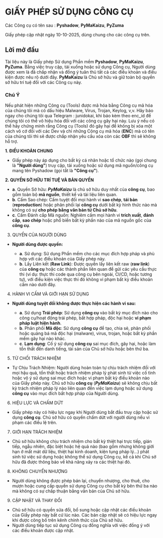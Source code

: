 # GIẤY PHÉP SỬ DỤNG CÔNG CỤ

Các Công cụ có tên sau : **Pyshadow**, **PyMaKaizu**, **PyZuma**

Giấy phép cập nhật ngày 10-10-2025, dùng chung cho các công cụ trên.

## Lời mở đầu

Tài liệu này là Giấy phép Sử dụng Phần mềm **Pyshadow**, **PyMaKaizu**, **PyZuma**. Bằng việc truy cập, tải xuống hoặc sử dụng Công cụ, Người dùng được xem là đã chấp nhận và đồng ý tuân thủ tất cả các điều khoản và điều kiện được nêu rõ dưới đây. **PyMaKaizu** là Chủ sở hữu và giữ toàn bộ quyền sở hữu trí tuệ đối với các Công cụ này.

### Chú Ý

Nếu phát hiện những Công cụ (Tools) được mã hóa bằng Công cụ mã hóa của chúng tôi mà có dấu hiệu Malware, Virus, Trojan, Keylog, v,v. Hãy báo ngay cho chúng tôi qua Telegram : junidokai, khi báo kèm theo enc_id để chúng tôi có thể vô hiệu hóa đối với các công cụ gây hại này. Lưu ý nếu có thể hãy chứng minh rằng Công cụ (Tools) đó gây hại để không bị xóa một cách vô cớ đối với các Dev và chỉ những Công cụ mã hóa (**ENC**) mà có tên của chúng tôi thì sẽ được chấp nhận yêu cầu xóa còn các **OBF** thì sẽ không hỗ trợ.

**1. ĐIỀU KHOẢN CHUNG**
 - Giấy phép này áp dụng cho bất kỳ cá nhân hoặc tổ chức nào (gọi chung là **"Người dùng"**) truy cập, tải xuống hoặc sử dụng mã nguồn/công cụ mang tên Pyshadow (gọi tắt là **"Công cụ"**).

**2. QUYỀN SỞ HỮU TRÍ TUỆ VÀ BẢN QUYỀN**
 - **a**. Quyền Sở hữu: ***PyMaKaizu*** là chủ sở hữu duy nhất của **công cụ**, bao gồm toàn bộ **mã nguồn**, thiết kế và tài liệu liên quan.
 - **b**. Cấm Sao chép: Cấm tuyệt đối mọi hành vi **sao chép**, **tái bản** (**reproduction**) hoặc phân phối lại **công cụ** dưới bất kỳ hình thức nào mà không có sự **cho phép bằng văn bản từ Chủ sở hữu**.
 - **c**. Cấm Đánh cắp Mã nguồn: Nghiêm cấm mọi hành vi **trích xuất**, **đánh cắp**, **sao chép** hoặc phổ biến bất kỳ phần nào của mã nguồn gốc của **công cụ**.

3. QUYỀN CỦA NGƯỜI DÙNG
- **Người dùng được quyền:**

    - **a**. Sử dụng: Sử dụng Phần mềm cho các mục đích hợp pháp và phù hợp với các điều khoản của Giấy phép này.
    - **b**. Lấy Liên kết (**Raw Link**): Được quyền lấy liên kết raw (**raw link**) của **công cụ** hoặc các thành phần liên quan để gửi các yêu cầu thực thi (ví dụ: thực thi code qua công cụ bên ngoài, CI/CD, hoặc tương tự), với điều kiện việc thực thi đó không vi phạm bất kỳ điều khoản cấm nào dưới đây.

4. HÀNH VI CẤM VÀ GIỚI HẠN SỬ DỤNG
 - **Người dùng tuyệt đối không được thực hiện các hành vi sau:**

     - **a**. Sử dụng **Trái phép**: Sử dụng **công cụ** vào bất kỳ mục đích nào cho công cụ/hoạt động trái phép, bất hợp pháp, độc hại hoặc **vi phạm pháp luật hiện hành**.
     - **b**. Phân phối **Mã độc**: Sử dụng **công cụ** để tạo, chia sẻ, phân phối hoặc quảng bá mã độc hại (malware), virus, trojan, hoặc bất kỳ phần mềm gây hại nào khác.
     - **c**. **Lạm dụng**: Cố ý sử dụng **công cụ** sai mục đích, gây hại, hoặc làm tổn thất đến danh tiếng, tài sản của Chủ sở hữu hoặc bên thứ ba.

5. TỪ CHỐI TRÁCH NHIỆM
 - Tự Chịu Trách Nhiệm: Người dùng hoàn toàn tự chịu trách nhiệm đối với mọi hậu quả, tổn thất hoặc trách nhiệm pháp lý phát sinh từ việc cố tình hoặc vô ý sử dụng sai mục đích hoặc vi phạm bất kỳ điều khoản nào của Giấy phép này. Chủ sở hữu **công cụ** (***PyMaKaizu***) sẽ không chịu bất kỳ trách nhiệm pháp lý nào liên quan đến việc lạm dụng hoặc sử dụng **công cụ** vào mục đích bất hợp pháp của Người dùng.

6. HIỆU LỰC VÀ CHẤM DỨT
 - Giấy phép này có hiệu lực ngay khi Người dùng bắt đầu truy cập hoặc sử dụng **công cụ**. Chủ sở hữu có quyền chấm dứt với người dùng nếu vi phạm các điều lệ trên.

7. GIỚI HẠN TRÁCH NHIỆM
- Chủ sở hữu không chịu trách nhiệm cho bất kỳ thiệt hại trực tiếp, gián tiếp, ngẫu nhiên, đặc biệt hoặc hệ quả nào (bao gồm nhưng không giới hạn ở mất mát dữ liệu, thiệt hại kinh doanh, kiện tụng pháp lý...) phát sinh từ việc sử dụng hoặc không thể sử dụng Công cụ, kể cả khi Chủ sở hữu đã được thông báo về khả năng xảy ra các thiệt hại đó.

8. KHÔNG CHUYỂN NHƯỢNG
- Người dùng không được phép bán lại, chuyển nhượng, cho thuê, cho mượn hoặc cung cấp quyền sử dụng Công cụ cho bất kỳ bên thứ ba nào mà không có sự chấp thuận bằng văn bản của Chủ sở hữu.

9. CẬP NHẬT VÀ THAY ĐỔI
- Chủ sở hữu có quyền sửa đổi, bổ sung hoặc cập nhật các điều khoản của Giấy phép này bất cứ lúc nào. Các bản cập nhật sẽ có hiệu lực ngay khi được công bố trên kênh chính thức của Chủ sở hữu.
- Người dùng tiếp tục sử dụng Công cụ đồng nghĩa với việc đồng ý với các điều khoản được cập nhật.
